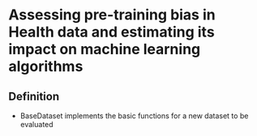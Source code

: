 # Assessing pre-training bias in Health data and estimating its impact on machine learning algorithms

## Definition
- BaseDataset implements the basic functions for a new dataset to be evaluated

